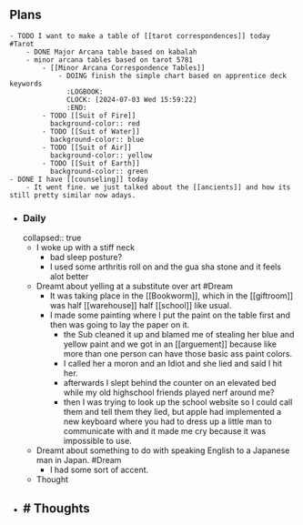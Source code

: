 ## Plans
	- TODO I want to make a table of [[tarot correspondences]] today #Tarot
		- DONE Major Arcana table based on kabalah
		- minor arcana tables based on tarot 5781
			- [[Minor Arcana Correspondence Tables]]
				- DOING finish the simple chart based on apprentice deck keywords
				  :LOGBOOK:
				  CLOCK: [2024-07-03 Wed 15:59:22]
				  :END:
			- TODO [[Suit of Fire]]
			  background-color:: red
			- TODO [[Suit of Water]]
			  background-color:: blue
			- TODO [[Suit of Air]]
			  background-color:: yellow
			- TODO [[Suit of Earth]]
			  background-color:: green
	- DONE I have [[counseling]] today
		- It went fine. we just talked about the [[ancients]] and how its still pretty similar now adays.
- ### Daily
  collapsed:: true
	- I woke up with a stiff neck
		- bad sleep posture?
		- I used some arthritis roll on and the gua sha stone and it feels alot better
	- Dreamt about yelling at a substitute over art #Dream
		- It was taking place in the [[Bookworm]], which in the [[giftroom]] was half [[warehouse]] half [[school]] like usual.
		- I made some painting where I put the paint on the table first and then was going to lay the paper on it.
			- the Sub cleaned it up and blamed me of stealing her blue and yellow paint and we got in an [[arguement]] because like more than one person can have those basic ass paint colors.
			- I called her a moron and an Idiot and she lied and said I hit her.
			- afterwards I slept behind the counter on an elevated bed while my old highschool friends played nerf around me?
			- then I was trying to look up the school website so I could call them and tell them they lied, but apple had implemented a new keyboard where you had to dress up a little man to communicate with and it made me cry because it was impossible to use.
	- Dreamt about something to do with speaking English to a Japanese man in Japan. #Dream
		- I had some sort of accent.
	- Thought
- ## # Thoughts